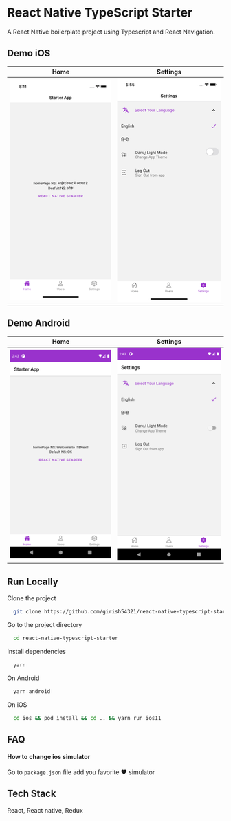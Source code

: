 # React Native TypeScript Starter
A React Native boilerplate project using Typescript and React Navigation.
 
 ## Demo iOS 
 
 Home             |  Settings
:-------------------------:|:-------------------------:
<img src="appImages/home.png" width="320px" />  |  <img src="appImages/settings.png" width="320px" />

 ## Demo Android
 
 Home             |  Settings
:-------------------------:|:-------------------------:
<img src="appImages/android/1.png" width="320px" />  |  <img src="appImages/android/2.png" width="320px" />

## Run Locally

Clone the project

```bash
  git clone https://github.com/girish54321/react-native-typescript-starter.git
```

Go to the project directory

```bash
  cd react-native-typescript-starter
```

Install dependencies

```bash
  yarn
```

On Android

```bash
  yarn android
```
On iOS

```bash
  cd ios && pod install && cd .. && yarn run ios11
```
## FAQ

#### How to change ios simulator

Go to ```package.json``` file add you favorite ❤️ simulator

## Tech Stack

React, React native, Redux
